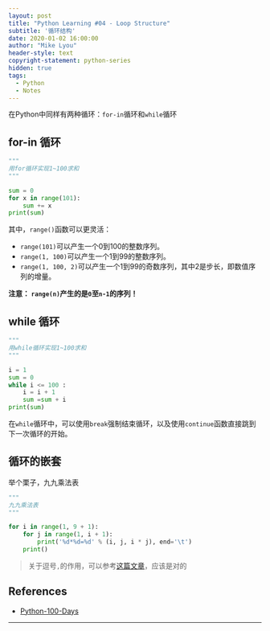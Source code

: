 ```yaml
---
layout: post
title: "Python Learning #04 - Loop Structure"
subtitle: '循环结构'
date: 2020-01-02 16:00:00
author: "Mike Lyou"
header-style: text
copyright-statement: python-series
hidden: true
tags:
  - Python
  - Notes
---
```


在Python中同样有两种循环：`for-in`循环和`while`循环

<!-- more -->

## for-in 循环
```python
"""
用for循环实现1~100求和
"""

sum = 0
for x in range(101):
    sum += x
print(sum)
```
其中，`range()`函数可以更灵活：

- `range(101)`可以产生一个0到100的整数序列。
- `range(1, 100)`可以产生一个1到99的整数序列。
- `range(1, 100, 2)`可以产生一个1到99的奇数序列，其中2是步长，即数值序列的增量。

**注意： `range(n)`产生的是`0`至`n-1`的序列！**

## while 循环

```python
"""
用while循环实现1~100求和
"""

i = 1
sum = 0
while i <= 100 :
    i = i + 1
    sum =sum + i
print(sum)
```

在`while`循环中，可以使用`break`强制结束循环，以及使用`continue`函数直接跳到下一次循环的开始。

## 循环的嵌套
举个栗子，九九乘法表
```python
"""
九九乘法表
"""

for i in range(1, 9 + 1):
    for j in range(1, i + 1):
        print('%d*%d=%d' % (i, j, i * j), end='\t')
    print()
```
>关于逗号`,`的作用，可以参考[这篇文章](https://blog.csdn.net/liuzx32/article/details/7831247)，应该是对的

## References
- [Python-100-Days](https://github.com/jackfrued/Python-100-Days)

------------
